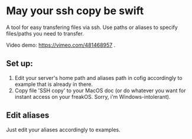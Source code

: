 # May your ssh copy be swift

A tool for easy transfering files via ssh. Use paths or aliases to specify files/paths you need to transfer.

Video demo: https://vimeo.com/481468957 .

## Set up:

1. Edit your server's home path and aliases path in cofig accordingly to example that is already in there.
2. Copy file 'SSH copy' to your MacOS doc (or do whatever you want for instant access on your freakOS. Sorry, i'm Windows-intolerant).

## Edit aliases

Just edit your aliases accordingly to examples.